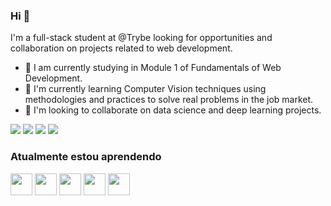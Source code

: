 ### Hi 👋

I'm a full-stack student at @Trybe looking for opportunities and collaboration on projects related to web development.

- 🔭 I am currently studying in Module 1 of Fundamentals of Web Development.
- 🌱 I'm currently learning Computer Vision techniques using methodologies and practices to solve real problems in the job market.
- 🤝 I'm looking to collaborate on data science and deep learning projects.


[<img src="https://img.shields.io/badge/twitter-%231DA1F2.svg?&style=for-the-badge&logo=twitter&logoColor=white" />](https://twitter.com/mthalmeida) [<img src="https://img.shields.io/badge/linkedin-%230077B5.svg?&style=for-the-badge&logo=linkedin&logoColor=white" />](https://www.linkedin.com/in/mthalmeida/) [<img src = "https://img.shields.io/badge/instagram-%23E4405F.svg?&style=for-the-badge&logo=instagram&logoColor=white">](https://www.instagram.com/mthalmeida/) [<img src = "https://img.shields.io/badge/facebook-%231877F2.svg?&style=for-the-badge&logo=facebook&logoColor=white">](https://www.facebook.com/matheusalmeidamobelar)



### Atualmente estou aprendendo      
<img height="35px" src="https://cdn.jsdelivr.net/gh/devicons/devicon/icons/html5/html5-original-wordmark.svg" />        
<img height="35px" src="https://cdn.jsdelivr.net/gh/devicons/devicon/icons/css3/css3-original-wordmark.svg" />
<img height="35px" src="https://cdn.jsdelivr.net/gh/devicons/devicon/icons/react/react-original-wordmark.svg" />
<img height="35px" src="https://cdn.jsdelivr.net/gh/devicons/devicon/icons/jest/jest-plain.svg" />
<img height="35px" src="https://testing-library.com/img/octopus-128x128.png" />


